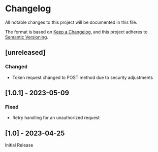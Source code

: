 # Changelog

All notable changes to this project will be documented in this file.

The format is based on [Keep a Changelog](https://keepachangelog.com/en/1.0.0/),
and this project adheres to [Semantic Versioning](https://semver.org/spec/v2.0.0.html).

## [unreleased]

### Changed
* Token request changed to POST method due to security adjustments

## [1.0.1] - 2023-05-09

### Fixed
* Retry handling for an unauthorized request

## [1.0] - 2023-04-25

Initial Release
